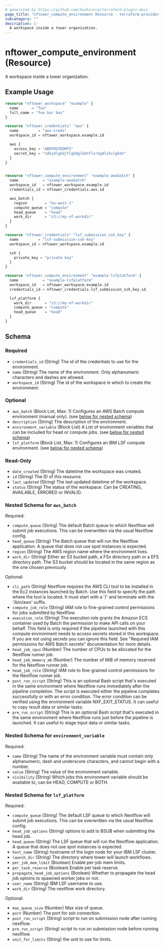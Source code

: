 ```yaml
---
# generated by https://github.com/hashicorp/terraform-plugin-docs
page_title: "nftower_compute_environment Resource - terraform-provider-nftower"
subcategory: ""
description: |-
  A workspace inside a tower organization.
---
```


# nftower_compute_environment (Resource)

A workspace inside a tower organization.

## Example Usage

```terraform
resource "nftower_workspace" "example" {
  name      = "foo"
  full_name = "foo bar baz"
}

resource "nftower_credentials" "aws" {
  name         = "aws-creds"
  workspace_id = nftower_workspace.example.id

  aws {
    access_key = "ABDFRGTEDRFS"
    secret_key = "sdkjdlgkdjflgkdglkdnflsrkgdlvkslgkdn"
  }
}


resource "nftower_compute_environment" "example-awsbatch" {
  name           = "example-awsbatch"
  workspace_id   = nftower_workspace.example.id
  credentials_id = nftower_credentials.aws.id

  aws_batch {
    region        = "eu-west-1"
    compute_queue = "compute"
    head_queue    = "head"
    work_dir      = "s3://my-nf-workdir"
  }
}

resource "nftower_credentials" "lsf_submission_ssh_key" {
  name         = "lsf-submission-ssh-key"
  workspace_id = nftower_workspace.example.id

  ssh {
    private_key = "private key"
  }
}

resource "nftower_compute_environment" "example-lsfplatform" {
  name           = "example-lsfplatform"
  workspace_id   = nftower_workspace.example.id
  credentials_id = nftower_credentials.lsf_submission_ssh_key.id

  lsf_platform {
    work_dir      = "s3://my-nf-workdir"
    compute_queue = "compute"
    head_queue    = "head"
  }
}
```

<!-- schema generated by tfplugindocs -->
## Schema

### Required

- `credentials_id` (String) The id of the credentials to use for the environment.
- `name` (String) The name of the environment. Only alphanumeric characters and dashes are allowed.
- `workspace_id` (String) The id of the workspace in which to create the environment.

### Optional

- `aws_batch` (Block List, Max: 1) Configures an AWS Batch compute environment (manual only). (see [below for nested schema](#nestedblock--aws_batch))
- `description` (String) The description of the environment.
- `environment_variable` (Block List) A List of environment variables that can be included for head or compute jobs. (see [below for nested schema](#nestedblock--environment_variable))
- `lsf_platform` (Block List, Max: 1) Configures an IBM LSF compute environment. (see [below for nested schema](#nestedblock--lsf_platform))

### Read-Only

- `date_created` (String) The datetime the workspace was created.
- `id` (String) The ID of this resource.
- `last_updated` (String) The last updated datetime of the workspace.
- `status` (String) The status of the workspace. Can be CREATING, AVAILABLE, ERRORED or INVALID.

<a id="nestedblock--aws_batch"></a>
### Nested Schema for `aws_batch`

Required:

- `compute_queue` (String) The default Batch queue to which Nextflow will submit job executions. This can be overwritten via the usual Nextflow config.
- `head_queue` (String) The Batch queue that will run the Nextflow application. A queue that does not use spot instances is expected.
- `region` (String) The AWS region name where the environment lives.
- `work_dir` (String) Either an S3 bucket path, a FSx directory path or a EFS directory path. The S3 bucket should be located in the same region as the one chosen previously.

Optional:

- `cli_path` (String) Nextflow requires the AWS CLI tool to be installed in the Ec2 instances launched by Batch. Use this field to specify the path where the tool is located. It must start with a '/' and terminate with the '/bin/aws' suffix.
- `compute_job_role` (String) IAM role to fine-grained control permissions for jobs submitted by Nextflow.
- `execution_role` (String) The execution role grants the Amazon ECS container used by Batch the permission to make API calls on your behalf. This field is only required if the pipeline launched with this compute environment needs to access secrets stored in this workspace. If you are not using secrets you can ignore this field. See "Required IAM permissions for AWS Batch secrets" documentation for more details.
- `head_job_cpus` (Number) The number of CPUs to be allocated for the Nextflow runner job.
- `head_job_memory_mb` (Number) The number of MiB of memory reserved for the Nextflow runner job.
- `head_job_role` (String) IAM role to fine-grained control permissions for the Nextflow runner job.
- `post_run_script` (String) This is an optional Bash script that's executed in the same environment where Nextflow runs immediately after the pipeline completion. The script is executed either the pipeline completes successfully or with an error condition. The error condition can be verified using the environment variable NXF_EXIT_STATUS. It can useful to copy result data or similar tasks.
- `pre_run_script` (String) This is an optional Bash script that's executed in the same environment where Nextflow runs just before the pipeline is launched. It can useful to stage input data or similar tasks.


<a id="nestedblock--environment_variable"></a>
### Nested Schema for `environment_variable`

Required:

- `name` (String) The name of the environment variable must contain only alphanumeric, dash and underscore characters, and cannot begin with a number.
- `value` (String) The value of the environment variable.
- `visibility` (String) Which jobs this environment variable should be available to, can be HEAD, COMPUTE or BOTH.


<a id="nestedblock--lsf_platform"></a>
### Nested Schema for `lsf_platform`

Required:

- `compute_queue` (String) The default LSF queue to which Nextflow will submit job executions. This can be overwritten via the usual Nextflow config.
- `head_job_options` (String) options to add to BSUB when submitting the head job.
- `head_queue` (String) The LSF queue that will run the Nextflow application. A queue that does not use spot instances is expected.
- `host_name` (String) hostname of the login node for your IBM LSF cluster.
- `launch_dir` (String) The directory where tower will launch workflows.
- `per_job_mem_limit` (Boolean) Enable per-job mem limits.
- `per_task_reserve` (Boolean) Enable per task reserve.
- `propagate_head_job_options` (Boolean) Whether to propagate the head job optoins to spawned worker jobs or not.
- `user_name` (String) IBM LSF username to use.
- `work_dir` (String) The nextflow work directory.

Optional:

- `max_queue_size` (Number) Max size of queue.
- `port` (Number) The port for ssh connection.
- `post_run_script` (String) script to run on submission node after running nextflow.
- `pre_run_script` (String) script to run on submission node before running nextflow.
- `unit_for_limits` (String) the unit to use for limits.
